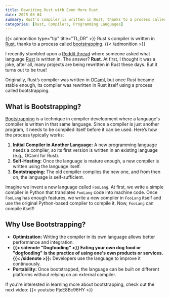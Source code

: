 ```yaml
---
title: Rewriting Rust with Even More Rust
date: 2025-03-04
summary: Rust's compiler is written in Rust, thanks to a process called bootstrapping.
categories: [Rust, Compilers, Programming Languages]
---
```


{{< admonition type="tip" title="TL;DR" >}}
Rust's compiler is written in [Rust](https://www.rust-lang.org/), thanks to a process called [bootstrapping](https://en.wikipedia.org/wiki/Bootstrapping_(compilers)).
{{< /admonition >}}

I recently stumbled upon a [Reddit thread](https://www.reddit.com/r/rust/comments/1j13qos/what_language_is_rust_written_in_like_python_is/) where someone asked what language [Rust](https://www.rust-lang.org/) is written in. The answer? **Rust**. At first, I thought it was a joke, after all, many projects are being rewritten in Rust these days. But it turns out to be true!

Originally, Rust’s compiler was written in [OCaml](https://ocaml.org/), but once Rust became stable enough, its compiler was rewritten in Rust itself using a process called bootstrapping.

## What is Bootstrapping?

[Bootstrapping](https://en.wikipedia.org/wiki/Bootstrapping_(compilers)) is a technique in compiler development where a language's compiler is written in that same language. Since a compiler is just another program, it needs to be compiled itself before it can be used. Here’s how the process typically works:

1. **Initial Compiler in Another Language:** A new programming language needs a compiler, so its first version is written in an existing language (e.g., OCaml for Rust).
2. **Self-Hosting:** Once the language is mature enough, a new compiler is written using the language itself.
3. **Bootstrapping:** The old compiler compiles the new one, and from then on, the language is self-sufficient.

Imagine we invent a new language called `FooLang`. At first, we write a simple compiler in Python that translates `FooLang` code into machine code. Once `FooLang` has enough features, we write a new compiler in `FooLang` itself and use the original Python-based compiler to compile it. Now, `FooLang` can compile itself!

## Why Use Bootstrapping?

- **Optimization:** Writing the compiler in its own language allows better performance and integration.
- **{{< sidenote "Dogfooding" >}} Eating your own dog food or "dogfooding" is the practice of using one's own products or services.{{< /sidenote >}}:** Developers use the language to improve it continuously.
- **Portability:** Once bootstrapped, the language can be built on different platforms without relying on an external compiler.

If you're interested in learning more about bootstrapping, check out the next video: {{< youtube PjeE8Bc96HY >}}
